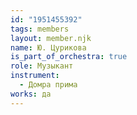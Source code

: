 ```yaml
---
id: "1951455392"
tags: members
layout: member.njk
name: Ю. Цурикова
is_part_of_orchestra: true
role: Музыкант
instrument:
  - Домра прима
works: да
---
```

